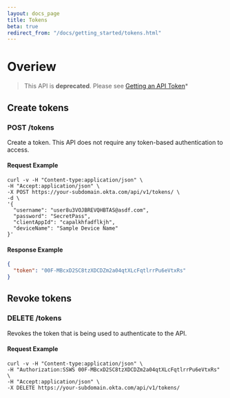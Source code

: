 ```yaml
---
layout: docs_page
title: Tokens
beta: true
redirect_from: "/docs/getting_started/tokens.html"
---
```


# Overiew

> This API is **deprecated**. Please see [Getting an API Token](/docs/getting_started/getting_a_token.html)*

## Create tokens

### POST /tokens

Create a token.  This API does not require any token-based authentication to access.

#### Request Example

~~~ shell
curl -v -H "Content-type:application/json" \
-H "Accept:application/json" \
-X POST https://your-subdomain.okta.com/api/v1/tokens/ \
-d \
'{
  "username": "user8u3VOJBREVQHBTAS@asdf.com",
  "password": "SecretPass",
  "clientAppId": "capalkhfadflkjh",
  "deviceName": "Sample Device Name"
}'
~~~


#### Response Example

~~~ json
{
  "token": "00F-MBcxD2SC8tzXDCDZm2a04qtXLcFqtlrrPu6eVtxRs"
}
~~~


## Revoke tokens

### DELETE /tokens

Revokes the token that is being used to authenticate to the API.

#### Request Example

~~~ shell
curl -v -H "Content-type:application/json" \
-H "Authorization:SSWS 00F-MBcxD2SC8tzXDCDZm2a04qtXLcFqtlrrPu6eVtxRs" \
-H "Accept:application/json" \
-X DELETE https://your-subdomain.okta.com/api/v1/tokens/
~~~
